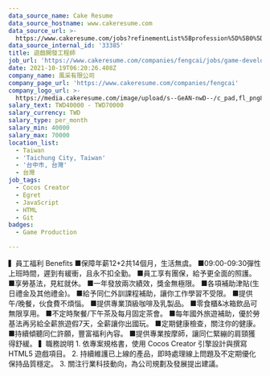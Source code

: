 ```yaml
---
data_source_name: Cake Resume
data_source_hostname: www.cakeresume.com
data_source_url: >-
  https://www.cakeresume.com/jobs?refinementList%5Bprofession%5D%5B0%5D=game-production&range%5Bsalary_range%5D%5Bmin%5D=1000000
data_source_internal_id: '33385'
title: 遊戲開發工程師
job_url: 'https://www.cakeresume.com/companies/fengcai/jobs/game-development-engineer'
date: 2021-10-19T06:20:26.408Z
company_name: 風采有限公司
company_page_url: 'https://www.cakeresume.com/companies/fengcai'
company_logo_url: >-
  https://media.cakeresume.com/image/upload/s--GeAN-nwD--/c_pad,fl_png8,h_200,w_200/v1634619515/mtsj1squ4e1vmcmckli8.png
salary_text: TWD40000 - TWD70000
salary_currency: TWD
salary_type: per_month
salary_min: 40000
salary_max: 70000
location_list:
  - Taiwan
  - 'Taichung City, Taiwan'
  - '台中市, 台灣'
  - 台灣
job_tags:
  - Cocos Creator
  - Egret
  - JavaScript
  - HTML
  - Git
badges:
  - Game Production

---
```


▍員工福利 Benefits ■保障年薪12+2共14個月，生活無虞。 ■09:00-09:30彈性上班時間，遲到有緩衝，且永不扣全勤。 ■員工享有團保，給予更全面的照護。 ■享勞基法，見紅就休。 ■一年發放兩次績效，獎金無極限。 ■各項補助津貼(生日禮金及其他禮金)。 ■給予同仁外訓課程補助，讓你工作學習不受限。 ■提供午/晚餐，伙食費不煩惱。 ■提供專業頂級咖啡及乳製品。 ■零食櫃&冰箱飲品可無限享用。 ■不定時聚餐/下午茶及每月固定茶會。 ■每年國外旅遊補助，優於勞基法再另給全薪旅遊假7天，全薪讓你出國玩。 ■定期健康檢查，關注你的健康。 ■持續傾聽同仁許願，豐富福利內容。 ■提供專業按摩師，讓同仁緊繃的肩頸獲得舒緩。 ▍職務說明 1. 依專案規格書，使用 Cocos Creator 引擎設計與撰寫 HTML5 遊戲項目。 2. 持續維護已上線的產品，即時處理線上問題及不定期優化保持品質穩定。 3. 關注行業科技動向，為公司規劃及發展提出建議。